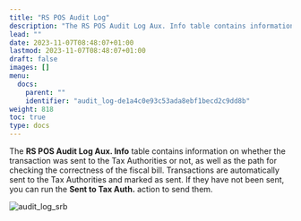 ```yaml
---
title: "RS POS Audit Log"
description: "The RS POS Audit Log Aux. Info table contains information on whether the transaction was sent to the Tax Authorities or not."
lead: ""
date: 2023-11-07T08:48:07+01:00
lastmod: 2023-11-07T08:48:07+01:00
draft: false
images: []
menu:
  docs:
    parent: ""
    identifier: "audit_log-de1a4c0e93c53ada8ebf1becd2c9dd8b"
weight: 818
toc: true
type: docs
---
```


The **RS POS Audit Log Aux. Info** table contains information on whether the transaction was sent to the Tax Authorities or not, as well as the path for checking the correctness of the fiscal bill. Transactions are automatically sent to the Tax Authorities and marked as sent. If they have not been sent, you can run the **Sent to Tax Auth.** action to send them.

![audit_log_srb](audit_log_srb.PNG)